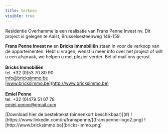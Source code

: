 ```yaml
---
title: Verkoop
visible: true
---
```


Residentie Overhamme is een realisatie van Frans Penne Invest nv. Dit project is gelegen te Aalst, Brusselsesteenweg 149-159.

**Frans Penne Invest nv** en **Bricks Immobiliën** staan in voor de verkoop van de appartementen. Hebt u vragen, wenst u meer info over het project of wilt u een afspraak, we helpen u met plezier verder.
Bel of mail ons gerust.<br><br>
**Bricks Immobiliën**<br/>
tel. +32 (0)53 70 80 90<br/>
[info@bricksimmo.be](mailto:info@bricksimmo.be)<br/>
[www.bricksimmo.be](http://www.bricksimmo.be)<br/><br/>
**Emiel Penne**<br/>
tel. +32 (0)479 51 07 78<br/>
[emiel.penne@gmail.com](mailto:emiel.penne@gmail.com)<br/>

<span class="downloads">
[Download hier de bestektekst (binnenkort beschikbaar)](#)
</span>

<span class="row row--logo">
![https://www.linkedin.com/in/franspenne/](franspenne-logo2.png)
![http://www.bricksimmo.be](bricks-immo.png)
</span>
